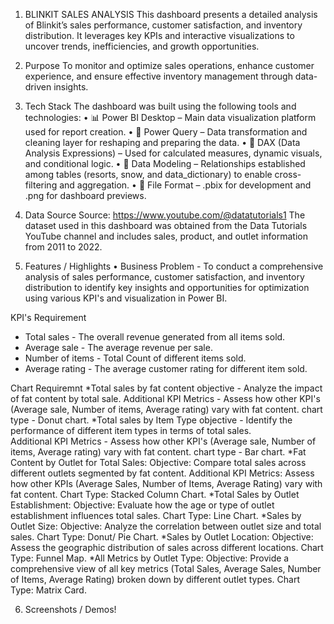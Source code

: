 1. BLINKIT SALES ANALYSIS
This dashboard presents a detailed analysis of Blinkit’s sales performance, customer satisfaction, and inventory distribution. It leverages key KPIs and interactive visualizations to uncover trends, inefficiencies, and growth opportunities.

2. Purpose
To monitor and optimize sales operations, enhance customer experience, and ensure effective inventory management through data-driven insights.

3. Tech Stack
The dashboard was built using the following tools and technologies:
• 📊 Power BI Desktop – Main data visualization platform used for report creation.
• 📂 Power Query – Data transformation and cleaning layer for reshaping and preparing the data.
• 🧠 DAX (Data Analysis Expressions) – Used for calculated measures, dynamic visuals, and conditional logic.
• 📝 Data Modeling – Relationships established among tables (resorts, snow, and data_dictionary) to enable cross-filtering and aggregation.
• 📁 File Format – .pbix for development and .png for dashboard previews.

4. Data Source
Source: https://www.youtube.com/@datatutorials1
The dataset used in this dashboard was obtained from the Data Tutorials YouTube channel and includes sales, product, and outlet information from 2011 to 2022.


5. Features / Highlights
• Business Problem - To conduct a comprehensive analysis of sales performance, customer satisfaction, and inventory distribution to identify key insights and opportunities for optimization using various KPI's and visualization in Power BI.

KPI's Requirement 
 * Total sales - The overall revenue generated from all items sold.
 * Average sale - The average revenue per sale.
 * Number of items - Total Count of different items sold.
 * Average rating - The average customer rating for different item sold.

Chart Requiremnt 
 *Total sales by fat content
         objective - Analyze the impact of fat content by total sale. 
         Additional KPI Metrics - Assess how other KPI's (Average sale, Number of items, Average rating) vary with fat content.
         chart type - Donut chart.
*Total sales by Item Type
         objective - Identify the performance of different item types in terms of total sales.                                                                  
         Additional KPI Metrics - Assess how other KPI's (Average sale, Number of items, Average rating) vary with fat content.
         chart type - Bar chart.
*Fat Content by Outlet for Total Sales:
         Objective: Compare total sales across different outlets segmented by fat content.
         Additional KPI Metrics: Assess how other KPIs (Average Sales, Number of Items, Average Rating) vary with fat content.
         Chart Type: Stacked Column Chart.
*Total Sales by Outlet Establishment:
         Objective: Evaluate how the age or type of outlet establishment influences total sales.
         Chart Type: Line Chart.
*Sales by Outlet Size:
         Objective: Analyze the correlation between outlet size and total sales.
         Chart Type: Donut/ Pie Chart.
*Sales by Outlet Location:
         Objective: Assess the geographic distribution of sales across different locations.
         Chart Type: Funnel Map.
*All Metrics by Outlet Type:
         Objective: Provide a comprehensive view of all key metrics (Total Sales, Average Sales, Number of Items, Average Rating) broken down by different outlet            types.
         Chart Type: Matrix Card.

6. Screenshots / Demos!
